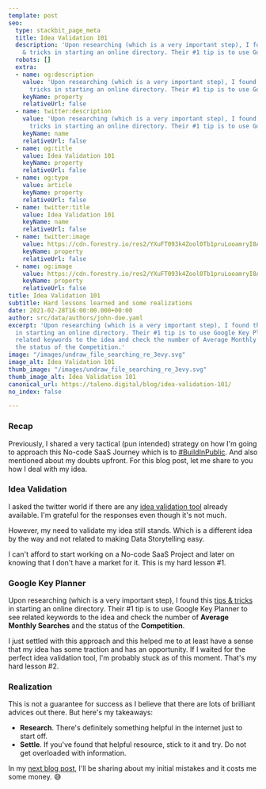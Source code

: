 ```yaml
---
template: post
seo:
  type: stackbit_page_meta
  title: Idea Validation 101
  description: 'Upon researching (which is a very important step), I found this tips
    & tricks in starting an online directory. Their #1 tip is to use Google Key Planner.'
  robots: []
  extra:
  - name: og:description
    value: 'Upon researching (which is a very important step), I found this tips &
      tricks in starting an online directory. Their #1 tip is to use Google Key Planner.'
    keyName: property
    relativeUrl: false
  - name: twitter:description
    value: 'Upon researching (which is a very important step), I found this tips &
      tricks in starting an online directory. Their #1 tip is to use Google Key Planner.'
    keyName: name
    relativeUrl: false
  - name: og:title
    value: Idea Validation 101
    keyName: property
    relativeUrl: false
  - name: og:type
    value: article
    keyName: property
    relativeUrl: false
  - name: twitter:title
    value: Idea Validation 101
    keyName: name
    relativeUrl: false
  - name: twitter:image
    value: https://cdn.forestry.io/res2/YXuFT093k4Zool0Tb1pruLooamryI8AJ6j0dWkZLm2A/fit/512/512/sm/0/aHR0cHM6Ly9hcHAu/Zm9yZXN0cnkuaW8v/cmFpbHMvYWN0aXZl/X3N0b3JhZ2UvYmxv/YnMvZXlKZmNtRnBi/SE1pT25zaWJXVnpj/MkZuWlNJNklrSkJh/SEJDVUZkNlJuZHpQ/U0lzSW1WNGNDSTZi/blZzYkN3aWNIVnlJ/am9pWW14dllsOXBa/Q0o5ZlE9PS0tYWM2/OGYyZjM0MTE1NTRj/MmU4NzUwZTNkYTY5/YjhlNzExMDhjZTc3/MC91bmRyYXdfRmls/ZV9zZWFyY2hpbmdf/cmVfM2V2eS5wbmc
    keyName: property
    relativeUrl: false
  - name: og:image
    value: https://cdn.forestry.io/res2/YXuFT093k4Zool0Tb1pruLooamryI8AJ6j0dWkZLm2A/fit/512/512/sm/0/aHR0cHM6Ly9hcHAu/Zm9yZXN0cnkuaW8v/cmFpbHMvYWN0aXZl/X3N0b3JhZ2UvYmxv/YnMvZXlKZmNtRnBi/SE1pT25zaWJXVnpj/MkZuWlNJNklrSkJh/SEJDVUZkNlJuZHpQ/U0lzSW1WNGNDSTZi/blZzYkN3aWNIVnlJ/am9pWW14dllsOXBa/Q0o5ZlE9PS0tYWM2/OGYyZjM0MTE1NTRj/MmU4NzUwZTNkYTY5/YjhlNzExMDhjZTc3/MC91bmRyYXdfRmls/ZV9zZWFyY2hpbmdf/cmVfM2V2eS5wbmc
    keyName: property
    relativeUrl: false
title: Idea Validation 101
subtitle: Hard lessons learned and some realizations
date: 2021-02-28T16:00:00.000+00:00
author: src/data/authors/john-doe.yaml
excerpt: 'Upon researching (which is a very important step), I found this tips & tricks
  in starting an online directory. Their #1 tip is to use Google Key Planner to see
  related keywords to the idea and check the number of Average Monthly Searches and
  the status of the Competition.'
image: "/images/undraw_file_searching_re_3evy.svg"
image_alt: Idea Validation 101
thumb_image: "/images/undraw_file_searching_re_3evy.svg"
thumb_image_alt: Idea Validation 101
canonical_url: https://taleno.digital/blog/idea-validation-101/
no_index: false

---
```

### Recap

Previously, I shared a very tactical (pun intended) strategy on how I'm going to approach this No-code SaaS Journey which is to [#BuildInPublic](https://taleno.digital/blog/building-in-public/). And also mentioned about my doubts upfront. For this blog post, let me share to you how I deal with my idea.

### Idea Validation

I asked the twitter world if there are any [idea validation tool](https://twitter.com/talenodigital/status/1364163511761334272) already available. I'm grateful for the responses even though it's not much.

However, my need to validate my idea still stands. Which is a different idea by the way and not related to making Data Storytelling easy.

I can't afford to start working on a No-code SaaS Project and later on knowing that I don't have a market for it. This is my hard lesson #1.

### Google Key Planner

Upon researching (which is a very important step), I found this [tips & tricks](https://templatic.com/tips-tricks/start-online-directory/) in starting an online directory. Their #1 tip is to use Google Key Planner to see related keywords to the idea and check the number of **Average Monthly Searches** and the status of the **Competition**.

I just settled with this approach and this helped me to at least have a sense that my idea has some traction and has an opportunity. If I waited for the perfect idea validation tool, I'm probably stuck as of this moment. That's my hard lesson #2.

### Realization

This is not a guarantee for success as I believe that there are lots of brilliant advices out there. But here's my takeaways:

* **Research**. There's definitely something helpful in the internet just to start off.
* **Settle**. If you've found that helpful resource, stick to it and try. Do not get overloaded with information.

In my [next blog post](https://taleno.digital/blog/buildinpublic-first-money-mistake/), I'll be sharing about my initial mistakes and it costs me some money. 😅